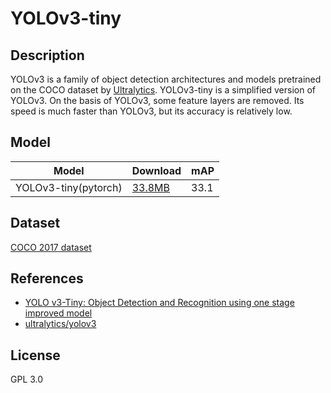 <!--- SPDX-License-Identifier: GPL-3.0 -->

# YOLOv3-tiny

## Description

YOLOv3 is a family of object detection architectures and models pretrained on the COCO dataset by [Ultralytics](https://ultralytics.com/). YOLOv3-tiny is a simplified version of YOLOv3. On the basis of YOLOv3, some feature layers are removed. Its speed is much faster than YOLOv3, but its accuracy is relatively low.

## Model

|Model                 |Download                           |mAP                |
|----------------------|:----------------------------------|:------------------|
|YOLOv3-tiny(pytorch)  |[33.8MB](yolov3-tiny_jit.pt)       |33.1               |

## Dataset

[COCO 2017 dataset](http://cocodataset.org)

## References

* [YOLO v3-Tiny: Object Detection and Recognition using one stage improved model](https://ieeexplore.ieee.org/document/9074315)
* [ultralytics/yolov3](https://github.com/ultralytics/yolov3)

## License

GPL 3.0
